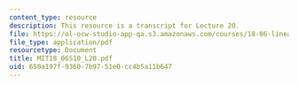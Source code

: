 ```yaml
---
content_type: resource
description: This resource is a transcript for Lecture 20.
file: https://ol-ocw-studio-app-qa.s3.amazonaws.com/courses/18-06-linear-algebra-spring-2010/650a197f93607b9751e0cc4b5a11b647_MIT18_06S10_L20.pdf
file_type: application/pdf
resourcetype: Document
title: MIT18_06S10_L20.pdf
uid: 650a197f-9360-7b97-51e0-cc4b5a11b647
---
```

